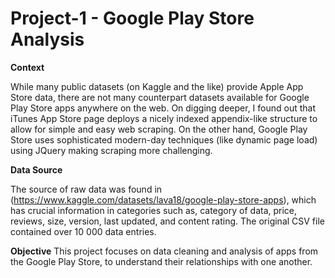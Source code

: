 # Project-1 - Google Play Store Analysis

**Context**

While many public datasets (on Kaggle and the like) provide Apple App Store data, there are not many counterpart datasets available for Google Play Store apps anywhere on the web. On digging deeper, I found out that iTunes App Store page deploys a nicely indexed appendix-like structure to allow for simple and easy web scraping. On the other hand, Google Play Store uses sophisticated modern-day techniques (like dynamic page load) using JQuery making scraping more challenging.

**Data Source**

The source of raw data was found in (https://www.kaggle.com/datasets/lava18/google-play-store-apps), which has crucial information in categories such as, category of data, price, reviews, size, version, last updated, and content rating.  The original CSV file contained over 10 000 data entries. 

**Objective**
This project focuses on data cleaning and analysis of apps from the Google Play Store, to understand their relationships with one another.
